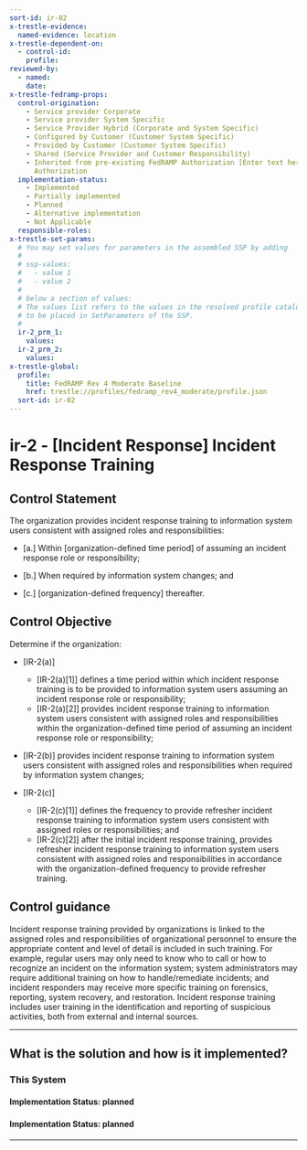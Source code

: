 ```yaml
---
sort-id: ir-02
x-trestle-evidence:
  named-evidence: location
x-trestle-dependent-on:
  - control-id:
    profile:
reviewed-by:
  - named:
    date:
x-trestle-fedramp-props:
  control-origination:
    - Service provider Corporate
    - Service provider System Specific
    - Service Provider Hybrid (Corporate and System Specific)
    - Configured by Customer (Customer System Specific)
    - Provided by Customer (Customer System Specific)
    - Shared (Service Provider and Customer Responsibility)
    - Inherited from pre-existing FedRAMP Authorization [Enter text here], Date of
      Authorization
  implementation-status:
    - Implemented
    - Partially implemented
    - Planned
    - Alternative implementation
    - Not Applicable
  responsible-roles:
x-trestle-set-params:
  # You may set values for parameters in the assembled SSP by adding
  #
  # ssp-values:
  #   - value 1
  #   - value 2
  #
  # below a section of values:
  # The values list refers to the values in the resolved profile catalog, and the ssp-values represent new values
  # to be placed in SetParameters of the SSP.
  #
  ir-2_prm_1:
    values:
  ir-2_prm_2:
    values:
x-trestle-global:
  profile:
    title: FedRAMP Rev 4 Moderate Baseline
    href: trestle://profiles/fedramp_rev4_moderate/profile.json
  sort-id: ir-02
---
```


# ir-2 - \[Incident Response\] Incident Response Training

## Control Statement

The organization provides incident response training to information system users consistent with assigned roles and responsibilities:

- \[a.\] Within [organization-defined time period] of assuming an incident response role or responsibility;

- \[b.\] When required by information system changes; and

- \[c.\] [organization-defined frequency] thereafter.

## Control Objective

Determine if the organization:

- \[IR-2(a)\]

  - \[IR-2(a)[1]\] defines a time period within which incident response training is to be provided to information system users assuming an incident response role or responsibility;
  - \[IR-2(a)[2]\] provides incident response training to information system users consistent with assigned roles and responsibilities within the organization-defined time period of assuming an incident response role or responsibility;

- \[IR-2(b)\] provides incident response training to information system users consistent with assigned roles and responsibilities when required by information system changes;

- \[IR-2(c)\]

  - \[IR-2(c)[1]\] defines the frequency to provide refresher incident response training to information system users consistent with assigned roles or responsibilities; and
  - \[IR-2(c)[2]\] after the initial incident response training, provides refresher incident response training to information system users consistent with assigned roles and responsibilities in accordance with the organization-defined frequency to provide refresher training.

## Control guidance

Incident response training provided by organizations is linked to the assigned roles and responsibilities of organizational personnel to ensure the appropriate content and level of detail is included in such training. For example, regular users may only need to know who to call or how to recognize an incident on the information system; system administrators may require additional training on how to handle/remediate incidents; and incident responders may receive more specific training on forensics, reporting, system recovery, and restoration. Incident response training includes user training in the identification and reporting of suspicious activities, both from external and internal sources.

______________________________________________________________________

## What is the solution and how is it implemented?

<!-- For implementation status enter one of: implemented, partial, planned, alternative, not-applicable -->

<!-- Note that the list of rules under ### Rules: is read-only and changes will not be captured after assembly to JSON -->

### This System

<!-- Add implementation prose for the main This System component for control: ir-2 -->

#### Implementation Status: planned

### 

<!-- Add control implementation description here for control: ir-2 -->

#### Implementation Status: planned

______________________________________________________________________
